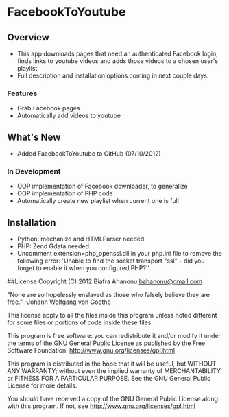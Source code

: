# FacebookToYoutube

## Overview
* This app downloads pages that need an authenticated Facebook login, finds links to youtube videos and adds those videos to a chosen user's playlist.
* Full description and installation options coming in next couple days.

### Features

* Grab Facebook pages
* Automatically add videos to youtube

## What's New
* Added FacebookToYoutube to GitHub (07/10/2012)

### In Development
* OOP implementation of Facebook downloader, to generalize
* OOP implementation of PHP code
* Automatically create new playlist when current one is full

## Installation

* Python: mechanize and HTMLParser needed
* PHP: Zend Gdata needed
* Uncomment extension=php_openssl.dll in your php.ini file to remove the following error: 'Unable to find the socket transport "ssl" – did you forget to enable it when you configured PHP?''

##License
Copyright (C) 2012 Biafra Ahanonu <bahanonu@gmail.com>

"None are so hopelessly enslaved as those who falsely believe they are free."
                                              -Johann Wolfgang von Goethe

This license apply to all the files inside this program unless noted different for some files or portions of code inside these files.

This program is free software: you can redistribute it and/or modify it under the terms of the GNU General Public License as published by the Free Software Foundation. http://www.gnu.org/licenses/gpl.html

This program is distributed in the hope that it will be useful, but WITHOUT ANY WARRANTY; without even the implied warranty of MERCHANTABILITY or FITNESS FOR A PARTICULAR PURPOSE. See the GNU General Public License for more details.

You should have received a copy of the GNU General Public License along with this program. If not, see http://www.gnu.org/licenses/gpl.html
